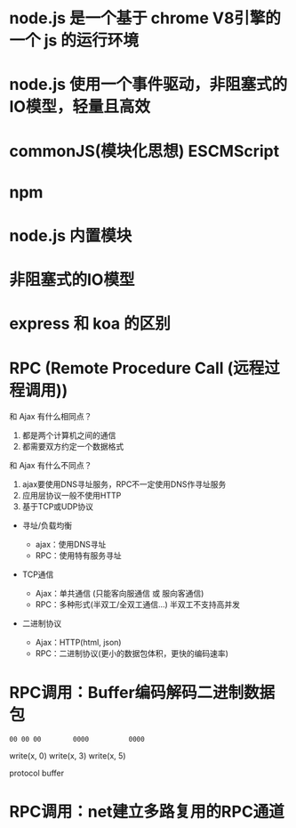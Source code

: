 # node.js 是一个基于 chrome V8引擎的一个 js 的运行环境
# node.js 使用一个事件驱动，非阻塞式的IO模型，轻量且高效


# commonJS(模块化思想)   ESCMScript

# npm

# node.js 内置模块

# 非阻塞式的IO模型

# express 和 koa 的区别


# RPC (Remote Procedure Call (远程过程调用))

和 Ajax 有什么相同点？
1. 都是两个计算机之间的通信
2. 都需要双方约定一个数据格式

和 Ajax 有什么不同点？
1. ajax要使用DNS寻址服务，RPC不一定使用DNS作寻址服务
2. 应用层协议一般不使用HTTP
3. 基于TCP或UDP协议


- 寻址/负载均衡
  - ajax：使用DNS寻址
  - RPC：使用特有服务寻址

- TCP通信
  * Ajax：单共通信  (只能客向服通信  或  服向客通信)
  * RPC：多种形式(半双工/全双工通信...) 半双工不支持高并发

- 二进制协议
  * Ajax：HTTP(html, json)
  * RPC：二进制协议(更小的数据包体积，更快的编码速率)


# RPC调用：Buffer编码解码二进制数据包
    00 00 00        0000          0000
  write(x, 0)   write(x, 3)   write(x, 5)

  protocol    buffer


# RPC调用：net建立多路复用的RPC通道
